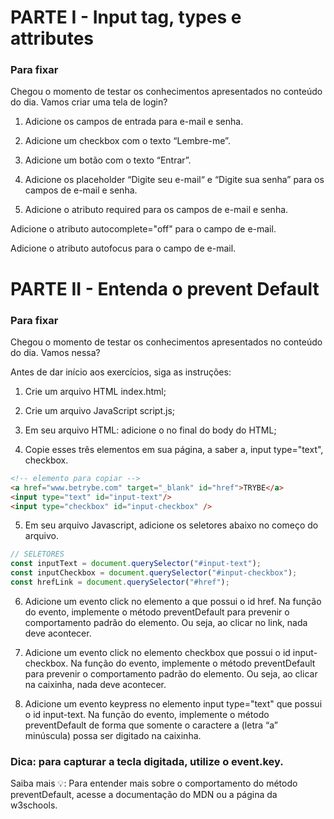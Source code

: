# PARTE I - Input tag, types e attributes

### Para fixar
Chegou o momento de testar os conhecimentos apresentados no conteúdo do dia. Vamos criar uma tela de login?

1. Adicione os campos de entrada para e-mail e senha.

2. Adicione um checkbox com o texto “Lembre-me”.

3. Adicione um botão com o texto “Entrar”.

4. Adicione os placeholder “Digite seu e-mail“ e “Digite sua senha” para os campos de e-mail e senha.

5. Adicione o atributo required para os campos de e-mail e senha.

Adicione o atributo autocomplete="off" para o campo de e-mail.

Adicione o atributo autofocus para o campo de e-mail.

# PARTE II - Entenda o prevent Default

### Para fixar
Chegou o momento de testar os conhecimentos apresentados no conteúdo do dia. Vamos nessa?

Antes de dar início aos exercícios, siga as instruções:

1. Crie um arquivo HTML index.html;
2. Crie um arquivo JavaScript script.js;

3. Em seu arquivo HTML: adicione o <script src="script.js"></script> no final do body do HTML;
4. Copie esses três elementos em sua página, a saber a, input type="text", checkbox.

```HTML
<!-- elemento para copiar -->
<a href="www.betrybe.com" target="_blank" id="href">TRYBE</a>
<input type="text" id="input-text"/>
<input type="checkbox" id="input-checkbox" />
```

5. Em seu arquivo Javascript, adicione os seletores abaixo no começo do arquivo.

```Javascript
// SELETORES
const inputText = document.querySelector("#input-text");
const inputCheckbox = document.querySelector("#input-checkbox");
const hrefLink = document.querySelector("#href");
```

6. Adicione um evento click no elemento a que possui o id href. Na função do evento, implemente o método preventDefault para prevenir o comportamento padrão do elemento. Ou seja, ao clicar no link, nada deve acontecer.

7. Adicione um evento click no elemento checkbox que possui o id input-checkbox. Na função do evento, implemente o método preventDefault para prevenir o comportamento padrão do elemento. Ou seja, ao clicar na caixinha, nada deve acontecer.

8. Adicione um evento keypress no elemento input type="text" que possui o id input-text. Na função do evento, implemente o método preventDefault de forma que somente o caractere a (letra “a” minúscula) possa ser digitado na caixinha.

### Dica:  para capturar a tecla digitada, utilize o event.key.

Saiba mais 💡: Para entender mais sobre o comportamento do método preventDefault, acesse a documentação do MDN ou a página da w3schools.

